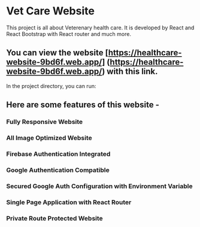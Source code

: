 # Vet Care Website

This project is all about Veterenary health care. It is developed by React and React Bootstrap with React router and much more.  

## You can view the website [https://healthcare-website-9bd6f.web.app/] (https://healthcare-website-9bd6f.web.app/) with this link.

In the project directory, you can run:

## Here are some features of this website - 

### Fully Responsive Website 
### All Image Optimized Website 
### Firebase Authentication Integrated 
### Google Authentication Compatible 
### Secured Google Auth Configuration with Environment Variable 
### Single Page Application with React Router 
### Private Route Protected Website 

